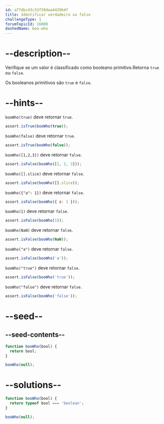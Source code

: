 ```yaml
---
id: a77dbc43c33f39daa4429b4f
title: Identificar verdadeiro ou falso
challengeType: 1
forumTopicId: 16000
dashedName: boo-who
---
```


# --description--

Verifique se um valor é classificado como booleano primitivo.Retorna `true` ou `false`.

Os booleanos primitivos são `true` e `false`.

# --hints--

`booWho(true)` deve retornar `true`.

```js
assert.isTrue(booWho(true));
```

`booWho(false)` deve retornar `true`.

```js
assert.isTrue(booWho(false));
```

`booWho([1,2,3])` deve retornar `false`.

```js
assert.isFalse(booWho([1, 2, 3]));
```

`booWho([].slice)` deve retornar `false`.

```js
assert.isFalse(booWho([].slice));
```

`booWho({"a": 1})` deve retornar `false`.

```js
assert.isFalse(booWho({ a: 1 }));
```

`booWho(1)` deve retornar `false`.

```js
assert.isFalse(booWho(1));
```

`booWho(NaN)` deve retornar `false`.

```js
assert.isFalse(booWho(NaN));
```

`booWho("a")` deve retornar `false`.

```js
assert.isFalse(booWho('a'));
```

`booWho("true")` deve retornar `false`.

```js
assert.isFalse(booWho('true'));
```

`booWho("false")` deve retornar `false`.

```js
assert.isFalse(booWho('false'));
```

# --seed--

## --seed-contents--

```js
function booWho(bool) {
  return bool;
}

booWho(null);
```

# --solutions--

```js
function booWho(bool) {
  return typeof bool === 'boolean';
}

booWho(null);
```
